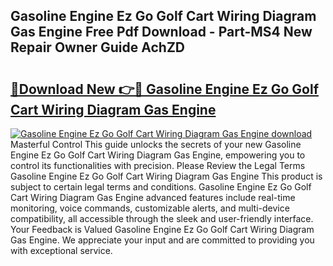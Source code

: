 ## Gasoline Engine Ez Go Golf Cart Wiring Diagram Gas Engine Free Pdf Download - Part-MS4 New Repair Owner Guide AchZD

# <h2><a href="http://dfjfygp.blite.top/?on=Gasoline+Engine+Ez+Go+Golf+Cart+Wiring+Diagram+Gas+Engine">🔗Download New 👉🔴 Gasoline Engine Ez Go Golf Cart Wiring Diagram Gas Engine</a></h2>

[![Gasoline Engine Ez Go Golf Cart Wiring Diagram Gas Engine download](https://i.imgur.com/lujVjoI.png)](http://dfjfygp.blite.top/?on=Gasoline+Engine+Ez+Go+Golf+Cart+Wiring+Diagram+Gas+Engine)
Masterful Control This guide unlocks the secrets of your new Gasoline Engine Ez Go Golf Cart Wiring Diagram Gas Engine, empowering you to control its functionalities with precision. Please Review the Legal Terms Gasoline Engine Ez Go Golf Cart Wiring Diagram Gas Engine This product is subject to certain legal terms and conditions. Gasoline Engine Ez Go Golf Cart Wiring Diagram Gas Engine advanced features include real-time monitoring, voice commands, customizable alerts, and multi-device compatibility, all accessible through the sleek and user-friendly interface. Your Feedback is Valued Gasoline Engine Ez Go Golf Cart Wiring Diagram Gas Engine. We appreciate your input and are committed to providing you with exceptional service.
